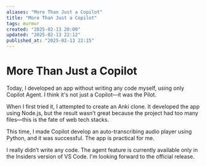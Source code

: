```yaml
---
aliases: "More Than Just a Copilot"
title: "More Than Just a Copilot"
tags: murmur
created: "2025-02-13 20:00"
updated: "2025-02-13 22:12"
published_at: "2025-02-13 22:15"
---
```

# More Than Just a Copilot

Today, I developed an app without writing any code myself, using only Copilot Agent. I think it's not just a Copilot—it was the Pilot.

When I first tried it, I attempted to create an Anki clone. It developed the app using Node.js, but the result wasn’t great because the project had too many files—this is the fate of web tech stacks.

This time, I made Copilot develop an auto-transcribing audio player using Python, and it was successful. The app is practical for me.

I really didn’t write any code. The agent feature is currently available only in the Insiders version of VS Code. I'm looking forward to the official release.

